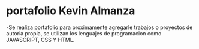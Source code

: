 # portafolio Kevin Almanza

-Se realiza portafolio para proximamente agregarle trabajos o proyectos de autoria propia, se utilizan los lenguajes de programacion como JAVASCRIPT, CSS Y HTML.
